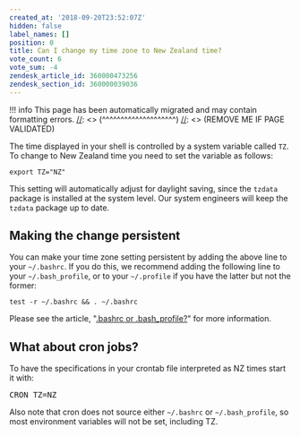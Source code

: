 ```yaml
---
created_at: '2018-09-20T23:52:07Z'
hidden: false
label_names: []
position: 0
title: Can I change my time zone to New Zealand time?
vote_count: 6
vote_sum: -4
zendesk_article_id: 360000473256
zendesk_section_id: 360000039036
---
```




[//]: <> (REMOVE ME IF PAGE VALIDATED)
[//]: <> (vvvvvvvvvvvvvvvvvvvv)
!!! info
    This page has been automatically migrated and may contain formatting errors.
[//]: <> (^^^^^^^^^^^^^^^^^^^^)
[//]: <> (REMOVE ME IF PAGE VALIDATED)

<p>The time displayed in your shell is controlled by a system variable called <code style="font-family: Menlo, Consolas, 'DejaVu Sans Mono', monospace;">TZ</code>. To change to New Zealand time you need to set the variable as follows:</p>
<pre><code>export TZ="NZ"</code></pre>
<p>This setting will automatically adjust for daylight saving, since the <code>tzdata</code> package is installed at the system level. Our system engineers will keep the <code>tzdata</code> package up to date.</p>
<h2>Making the change persistent</h2>
<p>You can make your time zone setting persistent by adding the above line to your <code style="font-family: Menlo, Consolas, 'DejaVu Sans Mono', monospace;">~/.bashrc</code>. If you do this, we recommend adding the following line to your <code>~/.bash_profile</code>, or to your <code>~/.profile</code> if you have the latter but not the former:</p>
<pre><code>test -r ~/.bashrc &amp;&amp; . ~/.bashrc</code></pre>
<p>Please see the article, "<a href="https://support.nesi.org.nz/hc/en-gb/articles/360001194536" target="_self">.bashrc or .bash_profile?</a>" for more information.</p>
<h2>What about cron jobs?</h2>
<p>To have the specifications in your crontab file interpreted as NZ times start it with:</p>
<pre>CRON_TZ=NZ</pre>
<p>Also note that cron does not source either <code>~/.bashrc</code> or <code>~/.bash_profile</code>, so most environment variables will not be set, including TZ.</p>